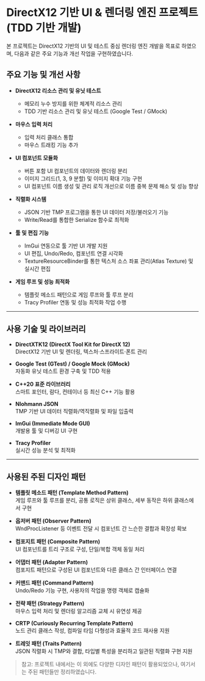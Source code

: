 # DirectX12 기반 UI & 렌더링 엔진 프로젝트(TDD 기반 개발)

본 프로젝트는 DirectX12 기반의 UI 및 테스트 중심 렌더링 엔진 개발을 목표로 하였으며, 다음과 같은 주요 기능과 개선 작업을 구현하였습니다.

## 주요 기능 및 개선 사항

- **DirectX12 리소스 관리 및 유닛 테스트**
  - 메모리 누수 방지를 위한 체계적 리소스 관리
  - TDD 기반 리소스 관리 및 유닛 테스트 (Google Test / GMock)

- **마우스 입력 처리**
  - 입력 처리 클래스 통합
  - 마우스 트래킹 기능 추가

- **UI 컴포넌트 모듈화**
  - 버튼 포함 UI 컴포넌트의 데이터와 렌더링 분리
  - 이미지 그리드(1, 3, 9 분할) 및 이미지 확대 기능 구현
  - UI 컴포넌트 이름 생성 및 관리 로직 개선으로 이름 중복 문제 해소 및 성능 향상

- **직렬화 시스템**
  - JSON 기반 TMP 프로그램을 통한 UI 데이터 저장/불러오기 기능
  - Write/Read를 통합한 Serialize 함수로 최적화

- **툴 및 편집 기능**
  - ImGui 연동으로 툴 기반 UI 개발 지원
  - UI 편집, Undo/Redo, 컴포넌트 연결 시각화
  - TextureResourceBinder를 통한 텍스처 소스 좌표 관리(Atlas Texture) 및 실시간 편집

- **게임 루프 및 성능 최적화**
  - 템플릿 메소드 패턴으로 게임 루프와 툴 루프 분리
  - Tracy Profiler 연동 및 성능 최적화 작업 수행

---

## 사용 기술 및 라이브러리

- **DirectXTK12 (DirectX Tool Kit for DirectX 12)**  
  DirectX12 기반 UI 및 렌더링, 텍스처·스프라이트·폰트 관리

- **Google Test (GTest) / Google Mock (GMock)**  
  자동화 유닛 테스트 환경 구축 및 TDD 적용

- **C++20 표준 라이브러리**  
  스마트 포인터, 람다, 컨테이너 등 최신 C++ 기능 활용

- **Nlohmann JSON**  
  TMP 기반 UI 데이터 직렬화/역직렬화 및 파일 입출력

- **ImGui (Immediate Mode GUI)**  
  개발용 툴 및 디버깅 UI 구현

- **Tracy Profiler**  
  실시간 성능 분석 및 최적화

---

## 사용된 주된 디자인 패턴

- **템플릿 메소드 패턴 (Template Method Pattern)**  
  게임 루프와 툴 루프를 분리, 공통 로직은 상위 클래스, 세부 동작은 하위 클래스에서 구현

- **옵저버 패턴 (Observer Pattern)**  
  WndProcListener 등 이벤트 전달 시 컴포넌트 간 느슨한 결합과 확장성 확보

- **컴포지트 패턴 (Composite Pattern)**  
  UI 컴포넌트를 트리 구조로 구성, 단일/복합 객체 동일 처리

- **어댑터 패턴 (Adapter Pattern)**  
  컴포지트 패턴으로 구성된 UI 컴포넌트와 다른 클래스 간 인터페이스 연결

- **커맨드 패턴 (Command Pattern)**  
  Undo/Redo 기능 구현, 사용자의 작업을 명령 객체로 캡슐화

- **전략 패턴 (Strategy Pattern)**  
  마우스 입력 처리 및 렌더링 알고리즘 교체 시 유연성 제공

- **CRTP (Curiously Recurring Template Pattern)**  
  노드 관리 클래스 작성, 컴파일 타임 다형성과 효율적 코드 재사용 지원

- **트레잇 패턴 (Traits Pattern)**  
  JSON 직렬화 시 TMP와 결합, 타입별 특성을 분리하고 일관된 직렬화 구현 지원

> 참고: 프로젝트 내에서는 이 외에도 다양한 디자인 패턴이 활용되었으나, 여기서는 주된 패턴들만 정리하였습니다.
